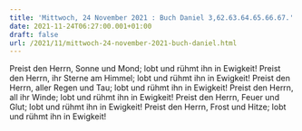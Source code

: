 ```yaml
---
title: 'Mittwoch, 24 November 2021 : Buch Daniel 3,62.63.64.65.66.67.'
date: 2021-11-24T06:27:00.001+01:00
draft: false
url: /2021/11/mittwoch-24-november-2021-buch-daniel.html
---
```


Preist den Herrn, Sonne und Mond; lobt und rühmt ihn in Ewigkeit! Preist den Herrn, ihr Sterne am Himmel; lobt und rühmt ihn in Ewigkeit! Preist den Herrn, aller Regen und Tau; lobt und rühmt ihn in Ewigkeit! Preist den Herrn, all ihr Winde; lobt und rühmt ihn in Ewigkeit! Preist den Herrn, Feuer und Glut; lobt und rühmt ihn in Ewigkeit! Preist den Herrn, Frost und Hitze; lobt und rühmt ihn in Ewigkeit!
